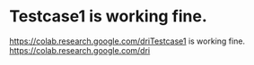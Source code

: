# Testcase1 is working fine.
https://colab.research.google.com/driTestcase1 is working fine.
https://colab.research.google.com/dri
